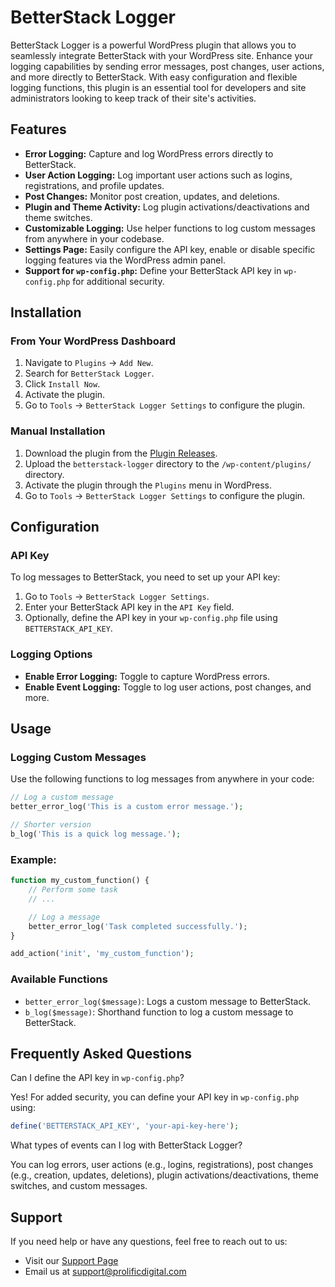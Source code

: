 # BetterStack Logger

BetterStack Logger is a powerful WordPress plugin that allows you to seamlessly integrate BetterStack with your WordPress site. Enhance your logging capabilities by sending error messages, post changes, user actions, and more directly to BetterStack. With easy configuration and flexible logging functions, this plugin is an essential tool for developers and site administrators looking to keep track of their site's activities.

## Features

- **Error Logging:** Capture and log WordPress errors directly to BetterStack.
- **User Action Logging:** Log important user actions such as logins, registrations, and profile updates.
- **Post Changes:** Monitor post creation, updates, and deletions.
- **Plugin and Theme Activity:** Log plugin activations/deactivations and theme switches.
- **Customizable Logging:** Use helper functions to log custom messages from anywhere in your codebase.
- **Settings Page:** Easily configure the API key, enable or disable specific logging features via the WordPress admin panel.
- **Support for `wp-config.php`:** Define your BetterStack API key in `wp-config.php` for additional security.

## Installation

### From Your WordPress Dashboard

1. Navigate to `Plugins` -> `Add New`.
2. Search for `BetterStack Logger`.
3. Click `Install Now`.
4. Activate the plugin.
5. Go to `Tools` -> `BetterStack Logger Settings` to configure the plugin.

### Manual Installation

1. Download the plugin from the [Plugin Releases](https://github.com/prolific-digital/betterstack-logger/releases).
2. Upload the `betterstack-logger` directory to the `/wp-content/plugins/` directory.
3. Activate the plugin through the `Plugins` menu in WordPress.
4. Go to `Tools` -> `BetterStack Logger Settings` to configure the plugin.

## Configuration

### API Key

To log messages to BetterStack, you need to set up your API key:

1. Go to `Tools` -> `BetterStack Logger Settings`.
2. Enter your BetterStack API key in the `API Key` field.
3. Optionally, define the API key in your `wp-config.php` file using `BETTERSTACK_API_KEY`.

### Logging Options

- **Enable Error Logging:** Toggle to capture WordPress errors.
- **Enable Event Logging:** Toggle to log user actions, post changes, and more.

## Usage

### Logging Custom Messages

Use the following functions to log messages from anywhere in your code:

```php
// Log a custom message
better_error_log('This is a custom error message.');

// Shorter version
b_log('This is a quick log message.');
```

### Example:

```php
function my_custom_function() {
    // Perform some task
    // ...

    // Log a message
    better_error_log('Task completed successfully.');
}

add_action('init', 'my_custom_function');
```

### Available Functions

- `better_error_log($message)`: Logs a custom message to BetterStack.
- `b_log($message)`: Shorthand function to log a custom message to BetterStack.

## Frequently Asked Questions

Can I define the API key in `wp-config.php`?

Yes! For added security, you can define your API key in `wp-config.php` using:

```php
define('BETTERSTACK_API_KEY', 'your-api-key-here');
```

What types of events can I log with BetterStack Logger?

You can log errors, user actions (e.g., logins, registrations), post changes (e.g., creation, updates, deletions), plugin activations/deactivations, theme switches, and custom messages.

## Support

If you need help or have any questions, feel free to reach out to us:

- Visit our [Support Page](https://prolificdigital.notion.site/BetterStack-Logger-c0cc4526efd049c09b77965bf3ecc28e)
- Email us at support@prolificdigital.com
